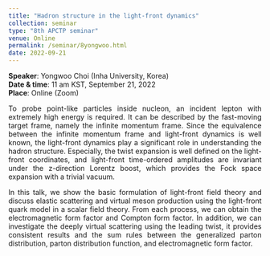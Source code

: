 ```yaml
---
title: "Hadron structure in the light-front dynamics"
collection: seminar
type: "8th APCTP seminar"
venue: Online
permalink: /seminar/8yongwoo.html
date: 2022-09-21
---
```


 <b>Speaker</b>: Yongwoo Choi (Inha University, Korea)<br>
 <b>Date & time</b>: 11 am KST, September 21, 2022 <br>
 <b>Place</b>: Online (Zoom) <br>
      
<p align=" justify">
  To probe point-like particles inside nucleon, an incident lepton with extremely high energy is required. 
  It can be described by the fast-moving target frame, namely the infinite momentum frame. 
  Since the equivalence between the infinite momentum frame and light-front dynamics is well known, 
  the light-front dynamics play a significant role in understanding the hadron structure. 
  Especially, the twist expansion is well defined on the light-front coordinates, 
  and light-front time-ordered amplitudes are invariant under the z-direction Lorentz boost, 
  which provides the Fock space expansion with a trivial vacuum.
  </p>

<p align=" justify">  
In this talk, we show the basic formulation of light-front field theory and discuss 
  elastic scattering and virtual meson production using the light-front quark model 
  in a scalar field theory. From each process, we can obtain the electromagnetic form factor
  and Compton form factor. In addition, we can investigate the deeply virtual scattering 
  using the leading twist, it provides consistent results and the sum rules between the 
  generalized parton distribution, parton distribution function, and electromagnetic form factor. 
</p>
